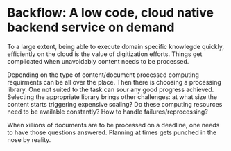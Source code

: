 # Backflow: A low code, cloud native backend service on demand 

To a large extent, being able to execute domain specific knowlegde quickly, efficiently on the cloud is the value of digitization efforts. Things get complicated when unavoidably content needs to be processed. 

Depending on the type of content/document processed computing requirments can be all over the place. Then there is choosing a processing library. One not suited to the task can sour any good progress achieved. Selecting the appropriate library brings other challenges: at what size the content starts triggering expensive scaling? Do these computing resources need to be available constantly? How to handle failures/reprocessing?   

When xillions of documents are to be processed on a deadline, one needs to have those questions answered. Planning at times gets punched in the nose by reality.
